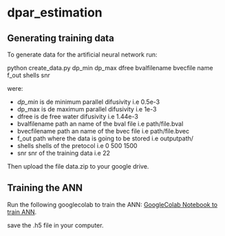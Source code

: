 # dpar_estimation

## Generating training data

To generate data for the artificial neural network run: 

python create_data.py dp_min dp_max dfree bvalfilename bvecfile name f_out shells snr

were: 
* *dp_min* is de minimum parallel difusivity i.e 0.5e-3
* dp_max is de maximum parallel difusivity i.e 1e-3
* dfree is de free water difusivity  i.e 1.44e-3
* bvalfilename path an name of the bval file i.e path/file.bval
* bvecfilename path an name of the bvec file i.e path/file.bvec
* f_out path where the data is going to be stored i.e outputpath/
* shells shells of the pretocol i.e 0 500 1500 
* snr snr of the training data i.e 22

Then upload the file data.zip to your google drive. 

## Training the ANN
Run the following googlecolab to train the ANN: [GoogleColab Notebook to train ANN](https://colab.research.google.com/drive/1HV0k8xS-tnIDxbd4ag34kqv4M6i5bTnG?usp=sharing).

save the .h5 file in your computer. 

